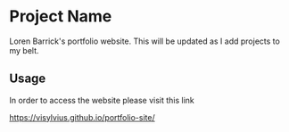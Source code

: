 # Project Name

Loren Barrick's portfolio website. This will be updated as I add projects to my belt.

## Usage

In order to access the website please visit this link

https://visylvius.github.io/portfolio-site/
